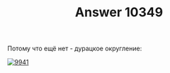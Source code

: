 ﻿---
title: "Answer 10349"
se.owner.user_id: 178988
se.owner.display_name: "Qwertiy"
se.owner.link: "https://ru.meta.stackoverflow.com/users/178988/qwertiy"
se.answer_id: 10349
se.question_id: 10348
se.post_type: answer
se.score: 13
se.is_accepted: True
---
<p>Потому что ещё нет - дурацкое округление:</p>

<p><a href="https://i.stack.imgur.com/Ea59f.png" rel="nofollow noreferrer"><img src="https://i.stack.imgur.com/Ea59f.png" alt="9941"></a></p>

